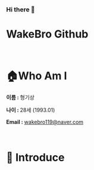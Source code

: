 ### Hi there 👋

<!--
**wakebro/wakebro** is a ✨ _special_ ✨ repository because its `README.md` (this file) appears on your GitHub profile.

Here are some ideas to get you started:

- 🔭 I’m currently working on ...
- 🌱 I’m currently learning ...
- 👯 I’m looking to collaborate on ...
- 🤔 I’m looking for help with ...
- 💬 Ask me about ...
- 📫 How to reach me: ...
- 😄 Pronouns: ...
- ⚡ Fun fact: ...
-->
# WakeBro Github

<br/>

# 🏠Who Am I

<strong>이름 : </strong>형기상<br/>

<strong>나이 : </strong>28세 (1993.01)<br/>

<strong>Email : </strong>wakebro119@naver.com<br/>

<br/>

# :book: Introduce

